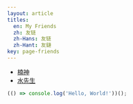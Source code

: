 ```yaml
---
layout: article
titles:
  en: My Friends
  zh: 友链
  zh-Hans: 友链
  zh-Hant: 友鏈
key: page-friends
---
```



- [楠神](https://zuhiul.github.io/)
- [水先生](https://lucien.ink)



```javascript
(() => console.log('Hello, World!'))();
```


